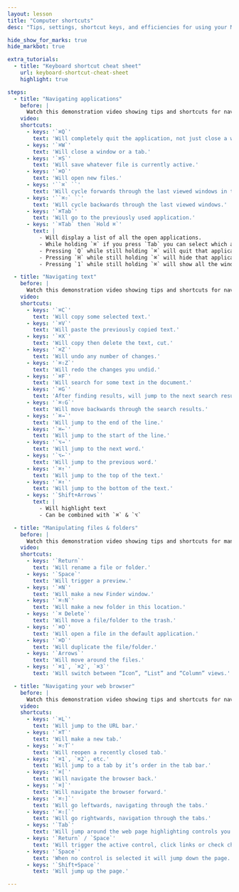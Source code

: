 ```yaml
---
layout: lesson
title: "Computer shortcuts"
desc: "Tips, settings, shortcut keys, and efficiencies for using your Mac and your web browser."

hide_show_for_marks: true
hide_markbot: true

extra_tutorials:
  - title: "Keyboard shortcut cheat sheet"
    url: keyboard-shortcut-cheat-sheet
    highlight: true

steps:
  - title: "Navigating applications"
    before: |
      Watch this demonstration video showing tips and shortcuts for navigating applications.
    video:
    shortcuts:
      - keys: '`⌘Q`'
        text: 'Will completely quit the application, not just close a window.'
      - keys: '`⌘W`'
        text: 'Will close a window or a tab.'
      - keys: '`⌘S`'
        text: 'Will save whatever file is currently active.'
      - keys: '`⌘O`'
        text: 'Will open new files.'
      - keys: '``⌘` ``'
        text: 'Will cycle forwards through the last viewed windows in this application.'
      - keys: '``⌘⇧` ``'
        text: 'Will cycle backwards through the last viewed windows.'
      - keys: '`⌘Tab`'
        text: 'Will go to the previously used application.'
      - keys: '`⌘Tab` then `Hold ⌘`'
        text: |
          - Will display a list of all the open applications.
          - While holding `⌘` if you press `Tab` you can select which app to view.
          - Pressing `Q` while still holding `⌘` will quit that application in the background.
          - Pressing `H` while still holding `⌘` will hide that application.
          - Pressing `1` while still holding `⌘` will show all the windows open for that app.

  - title: "Navigating text"
    before: |
      Watch this demonstration video showing tips and shortcuts for navigating text.
    video:
    shortcuts:
      - keys: '`⌘C`'
        text: 'Will copy some selected text.'
      - keys: '`⌘V`'
        text: 'Will paste the previously copied text.'
      - keys: '`⌘X`'
        text: 'Will copy then delete the text, cut.'
      - keys: '`⌘Z`'
        text: 'Will undo any number of changes.'
      - keys: '`⌘⇧Z`'
        text: 'Will redo the changes you undid.'
      - keys: '`⌘F`'
        text: 'Will search for some text in the document.'
      - keys: '`⌘G`'
        text: 'After finding results, will jump to the next search result.'
      - keys: '`⌘⇧G`'
        text: 'Will move backwards through the search results.'
      - keys: '`⌘→`'
        text: 'Will jump to the end of the line.'
      - keys: '`⌘←`'
        text: 'Will jump to the start of the line.'
      - keys: '`⌥→`'
        text: 'Will jump to the next word.'
      - keys: '`⌥←`'
        text: 'Will jump to the previous word.'
      - keys: '`⌘↑`'
        text: 'Will jump to the top of the text.'
      - keys: '`⌘↑`'
        text: 'Will jump to the bottom of the text.'
      - keys: '`Shift+Arrows`'
        text: |
          - Will highlight text
          - Can be combined with `⌘` & `⌥`

  - title: "Manipulating files & folders"
    before: |
      Watch this demonstration video showing tips and shortcuts for manipulating files and folders.
    video:
    shortcuts:
      - keys: '`Return`'
        text: 'Will rename a file or folder.'
      - keys: '`Space`'
        text: 'Will trigger a preview.'
      - keys: '`⌘N`'
        text: 'Will make a new Finder window.'
      - keys: '`⌘⇧N`'
        text: 'Will make a new folder in this location.'
      - keys: '`⌘ Delete`'
        text: 'Will move a file/folder to the trash.'
      - keys: '`⌘O`'
        text: 'Will open a file in the default application.'
      - keys: '`⌘D`'
        text: 'Will duplicate the file/folder.'
      - keys: '`Arrows`'
        text: 'Will move around the files.'
      - keys: '`⌘1`, `⌘2`, `⌘3`'
        text: 'Will switch between “Icon”, “List” and “Column” views.'

  - title: "Navigating your web browser"
    before: |
      Watch this demonstration video showing tips and shortcuts for navigating your web browser.
    video:
    shortcuts:
      - keys: '`⌘L`'
        text: 'Will jump to the URL bar.'
      - keys: '`⌘T`'
        text: 'Will make a new tab.'
      - keys: '`⌘⇧T`'
        text: 'Will reopen a recently closed tab.'
      - keys: '`⌘1`, `⌘2`, etc.'
        text: 'Will jump to a tab by it’s order in the tab bar.'
      - keys: '`⌘[`'
        text: 'Will navigate the browser back.'
      - keys: '`⌘]`'
        text: 'Will navigate the browser forward.'
      - keys: '`⌘⇧]`'
        text: 'Will go leftwards, navigating through the tabs.'
      - keys: '`⌘⇧[`'
        text: 'Will go rightwards, navigation through the tabs.'
      - keys: '`Tab`'
        text: 'Will jump around the web page highlighting controls you can manipulate.'
      - keys: '`Return` / `Space`'
        text: 'Will trigger the active control, click links or check checkboxes, etc.'
      - keys: '`Space`'
        text: 'When no control is selected it will jump down the page.'
      - keys: '`Shift+Space`'
        text: 'Will jump up the page.'

---
```

